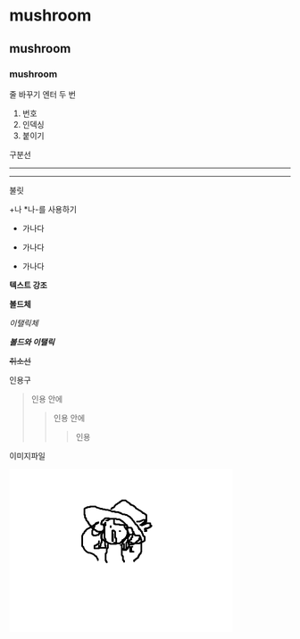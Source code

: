 # mushroom
## mushroom 
### mushroom

줄 바꾸기 엔터 두 번

1. 번호
2. 인덱싱
3. 붙이기

구분선

------

*****

불릿

+나 *나-를 사용하기

+ 가나다
* 가나다
- 가나다

  
**텍스트 강조**

__볼드체__

_이탤릭체_

***볼드와 이탤릭***

~~취소선~~ 


인용구
> 인용 안에
> > 인용 안에
> > > 인용


이미지파일

![이미지](https://github.com/mushbush/mushroom/blob/main/o0o.png)

